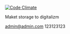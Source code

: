 [![Code Climate](https://codeclimate.com/github/j3ck/maket-storage/badges/gpa.svg)](https://codeclimate.com/github/j3ck/maket-storage)

Maket storage to digitalizm

admin@admin.com
123123123
